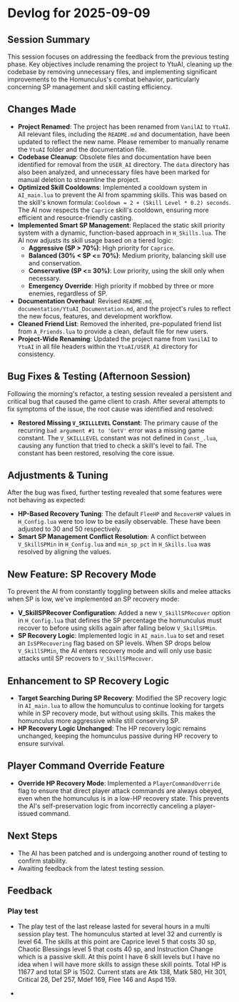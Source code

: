# Devlog for 2025-09-09

## Session Summary

This session focuses on addressing the feedback from the previous testing phase. Key objectives include renaming the project to YtuAI, cleaning up the codebase by removing unnecessary files, and implementing significant improvements to the Homunculus's combat behavior, particularly concerning SP management and skill casting efficiency.

## Changes Made

- **Project Renamed**: The project has been renamed from `VanilAI` to `YtuAI`. All relevant files, including the `README.md` and documentation, have been updated to reflect the new name. Please remember to manually rename the `YtuAI` folder and the documentation file.
- **Codebase Cleanup**: Obsolete files and documentation have been identified for removal from the `USER_AI` directory. The `data` directory has also been analyzed, and unnecessary files have been marked for manual deletion to streamline the project.
- **Optimized Skill Cooldowns**: Implemented a cooldown system in `AI_main.lua` to prevent the AI from spamming skills. This was based on the skill's known formula: `Cooldown = 2 + (Skill Level * 0.2) seconds`. The AI now respects the `Caprice` skill's cooldown, ensuring more efficient and resource-friendly casting.
- **Implemented Smart SP Management**: Replaced the static skill priority system with a dynamic, function-based approach in `H_Skills.lua`. The AI now adjusts its skill usage based on a tiered logic:
    - **Aggressive (SP > 70%)**: High priority for `Caprice`.
    - **Balanced (30% < SP <= 70%)**: Medium priority, balancing skill use and conservation.
    - **Conservative (SP <= 30%)**: Low priority, using the skill only when necessary.
    - **Emergency Override**: High priority if mobbed by three or more enemies, regardless of SP.
- **Documentation Overhaul**: Revised `README.md`, `documentation/YtuAI_Documentation.md`, and the project's rules to reflect the new focus, features, and development workflow.
- **Cleaned Friend List**: Removed the inherited, pre-populated friend list from `A_Friends.lua` to provide a clean, default file for new users.
- **Project-Wide Renaming**: Updated the project name from `VanilAI` to `YtuAI` in all file headers within the `YtuAI/USER_AI` directory for consistency.

## Bug Fixes & Testing (Afternoon Session)

Following the morning's refactor, a testing session revealed a persistent and critical bug that caused the game client to crash. After several attempts to fix symptoms of the issue, the root cause was identified and resolved:

- **Restored Missing `V_SKILLLEVEL` Constant**: The primary cause of the recurring `bad argument #1 to 'GetV'` error was a missing game constant. The `V_SKILLLEVEL` constant was not defined in `Const_.lua`, causing any function that tried to check a skill's level to fail. The constant has been restored, resolving the core issue.

## Adjustments & Tuning

After the bug was fixed, further testing revealed that some features were not behaving as expected:

- **HP-Based Recovery Tuning**: The default `FleeHP` and `RecoverHP` values in `H_Config.lua` were too low to be easily observable. These have been adjusted to 30 and 50 respectively.
- **Smart SP Management Conflict Resolution**: A conflict between `V_SkillSPMin` in `H_Config.lua` and `min_sp_pct` in `H_Skills.lua` was resolved by aligning the values.

## New Feature: SP Recovery Mode

To prevent the AI from constantly toggling between skills and melee attacks when SP is low, we've implemented an SP recovery mode:

- **V_SkillSPRecover Configuration**: Added a new `V_SkillSPRecover` option in `H_Config.lua` that defines the SP percentage the homunculus must recover to before using skills again after falling below `V_SkillSPMin`.
- **SP Recovery Logic**: Implemented logic in `AI_main.lua` to set and reset an `IsSPRecovering` flag based on SP levels. When SP drops below `V_SkillSPMin`, the AI enters recovery mode and will only use basic attacks until SP recovers to `V_SkillSPRecover`.

## Enhancement to SP Recovery Logic

- **Target Searching During SP Recovery**: Modified the SP recovery logic in `AI_main.lua` to allow the homunculus to continue looking for targets while in SP recovery mode, but without using skills. This makes the homunculus more aggressive while still conserving SP.
- **HP Recovery Logic Unchanged**: The HP recovery logic remains unchanged, keeping the homunculus passive during HP recovery to ensure survival.

## Player Command Override Feature

- **Override HP Recovery Mode**: Implemented a `PlayerCommandOverride` flag to ensure that direct player attack commands are always obeyed, even when the homunculus is in a low-HP recovery state. This prevents the AI's self-preservation logic from incorrectly canceling a player-issued command.

## Next Steps

- The AI has been patched and is undergoing another round of testing to confirm stability.
- Awaiting feedback from the latest testing session.

## Feedback

### Play test

- The play test of the last release lasted for several hours in a multi session play test. The homunculus started at level 32 and currently is level 64. The skills at this point are Caprice level 5 that costs 30 sp, Chaotic Blessings level 5 that costs 40 sp, and Instruction Change which is a passive skill. At this point I have 6 skill levels but I have no idea when I will have more skills to assign these skill points. Total HP is 11677 and total SP is 1502. Current stats are Atk 138, Matk 580, Hit 301, Critical 28, Def 257, Mdef 169, Flee 146 and Aspd 159.

- 
